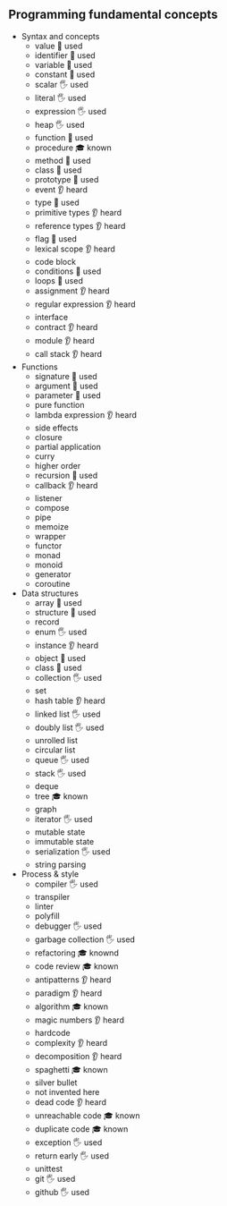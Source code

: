 ## Programming fundamental concepts

- Syntax and concepts
  - value 🙋 used
  - identifier 🙋 used
  - variable 🙋 used
  - constant 🙋 used
  - scalar 🖐️ used
  - literal 🖐️ used
  - expression 🖐️ used
  - heap 🖐️ used
  - function 🙋 used
  - procedure 🎓 known
  - method 🙋 used
  - class 🙋 used
  - prototype 🙋 used
  - event 👂 heard
  - type 🙋 used
  - primitive types 👂 heard
  - reference types 👂 heard
  - flag 🙋 used
  - lexical scope 👂 heard
  - code block
  - conditions 🙋 used
  - loops 🙋 used
  - assignment 👂 heard
  - regular expression 👂 heard
  - interface
  - contract 👂 heard
  - module 👂 heard
  - call stack 👂 heard
- Functions
  - signature 🙋 used
  - argument 🙋 used
  - parameter 🙋 used
  - pure function
  - lambda expression 👂 heard
  - side effects 
  - closure 
  - partial application
  - curry
  - higher order
  - recursion 🙋 used
  - callback 👂 heard
  - listener
  - compose
  - pipe
  - memoize
  - wrapper
  - functor 
  - monad
  - monoid
  - generator
  - coroutine
- Data structures
  - array 🙋 used 
  - structure 🙋 used 
  - record
  - enum 🖐️ used
  - instance 👂 heard
  - object 🙋 used
  - class 🙋 used
  - collection 🖐️ used
  - set
  - hash table 👂 heard
  - linked list 🖐️ used
  - doubly list 🖐️ used
  - unrolled list
  - circular list
  - queue 🖐️ used
  - stack 🖐️ used
  - deque
  - tree 🎓 known
  - graph
  - iterator 🖐️ used
  - mutable state
  - immutable state
  - serialization 🖐️ used
  - string parsing
- Process & style
  - compiler 🖐️ used
  - transpiler
  - linter
  - polyfill
  - debugger 🖐️ used
  - garbage collection 🖐️ used
  - refactoring 🎓 knownd
  - code review 🎓 known
  - antipatterns 👂 heard
  - paradigm 👂 heard
  - algorithm 🎓 known
  - magic numbers 👂 heard
  - hardcode 
  - complexity 👂 heard
  - decomposition 👂 heard
  - spaghetti 🎓 known
  - silver bullet
  - not invented here
  - dead code 👂 heard
  - unreachable code 🎓 known
  - duplicate code 🎓 known
  - exception 🖐️ used
  - return early 🖐️ used
  - unittest
  - git 🖐️ used
  - github 🖐️ used
